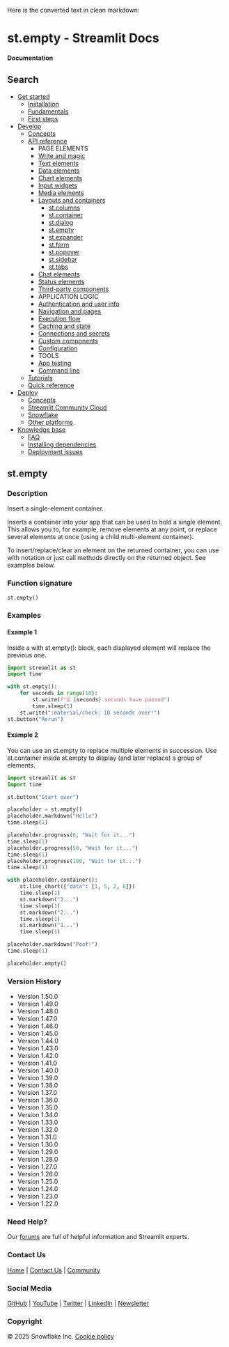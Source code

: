 Here is the converted text in clean markdown:

# st.empty - Streamlit Docs
#### Documentation

## Search
* [Get started](/get-started)
	+ [Installation](/get-started/installation)
	+ [Fundamentals](/get-started/fundamentals)
	+ [First steps](/get-started/tutorials)
* [Develop](/develop)
	+ [Concepts](/develop/concepts)
	+ [API reference](/develop/api-reference)
		- PAGE ELEMENTS
		- [Write and magic](/develop/api-reference/write-magic)
		- [Text elements](/develop/api-reference/text)
		- [Data elements](/develop/api-reference/data)
		- [Chart elements](/develop/api-reference/charts)
		- [Input widgets](/develop/api-reference/widgets)
		- [Media elements](/develop/api-reference/media)
		- [Layouts and containers](/develop/api-reference/layout)
			- [st.columns](/develop/api-reference/layout/st.columns)
			- [st.container](/develop/api-reference/layout/st.container)
			- [st.dialog](/develop/api-reference/execution-flow/st.dialog)
			- [st.empty](/develop/api-reference/layout/st.empty)
			- [st.expander](/develop/api-reference/layout/st.expander)
			- [st.form](/develop/api-reference/execution-flow/st.form)
			- [st.popover](/develop/api-reference/layout/st.popover)
			- [st.sidebar](/develop/api-reference/layout/st.sidebar)
			- [st.tabs](/develop/api-reference/layout/st.tabs)
		- [Chat elements](/develop/api-reference/chat)
		- [Status elements](/develop/api-reference/status)
		- [Third-party components](https://streamlit.io/components)
		- APPLICATION LOGIC
		- [Authentication and user info](/develop/api-reference/user)
		- [Navigation and pages](/develop/api-reference/navigation)
		- [Execution flow](/develop/api-reference/execution-flow)
		- [Caching and state](/develop/api-reference/caching-and-state)
		- [Connections and secrets](/develop/api-reference/connections)
		- [Custom components](/develop/api-reference/custom-components)
		- [Configuration](/develop/api-reference/configuration)
		- TOOLS
		- [App testing](/develop/api-reference/app-testing)
		- [Command line](/develop/api-reference/cli)
	+ [Tutorials](/develop/tutorials)
	+ [Quick reference](/develop/quick-reference)
* [Deploy](/deploy)
	+ [Concepts](/deploy/concepts)
	+ [Streamlit Community Cloud](/deploy/streamlit-community-cloud)
	+ [Snowflake](/deploy/snowflake)
	+ [Other platforms](/deploy/tutorials)
* [Knowledge base](/knowledge-base)
	+ [FAQ](/knowledge-base/using-streamlit)
	+ [Installing dependencies](/knowledge-base/dependencies)
	+ [Deployment issues](/knowledge-base/deploy)

## st.empty
### Description
Insert a single-element container.

Inserts a container into your app that can be used to hold a single element. This allows you to, for example, remove elements at any point, or replace several elements at once (using a child multi-element container).

To insert/replace/clear an element on the returned container, you can use with notation or just call methods directly on the returned object. See examples below.

### Function signature
```python
st.empty()
```

### Examples
#### Example 1
Inside a with st.empty(): block, each displayed element will replace the previous one.
```python
import streamlit as st
import time

with st.empty():
    for seconds in range(10):
        st.write(f"⏳ {seconds} seconds have passed")
        time.sleep(1)
    st.write(":material/check: 10 seconds over!")
st.button("Rerun")
```

#### Example 2
You can use an st.empty to replace multiple elements in succession. Use st.container inside st.empty to display (and later replace) a group of elements.
```python
import streamlit as st
import time

st.button("Start over")

placeholder = st.empty()
placeholder.markdown("Hello")
time.sleep(1)

placeholder.progress(0, "Wait for it...")
time.sleep(1)
placeholder.progress(50, "Wait for it...")
time.sleep(1)
placeholder.progress(100, "Wait for it...")
time.sleep(1)

with placeholder.container():
    st.line_chart({"data": [1, 5, 2, 6]})
    time.sleep(1)
    st.markdown("3...")
    time.sleep(1)
    st.markdown("2...")
    time.sleep(1)
    st.markdown("1...")
    time.sleep(1)

placeholder.markdown("Poof!")
time.sleep(1)

placeholder.empty()
```

### Version History
* Version 1.50.0
* Version 1.49.0
* Version 1.48.0
* Version 1.47.0
* Version 1.46.0
* Version 1.45.0
* Version 1.44.0
* Version 1.43.0
* Version 1.42.0
* Version 1.41.0
* Version 1.40.0
* Version 1.39.0
* Version 1.38.0
* Version 1.37.0
* Version 1.36.0
* Version 1.35.0
* Version 1.34.0
* Version 1.33.0
* Version 1.32.0
* Version 1.31.0
* Version 1.30.0
* Version 1.29.0
* Version 1.28.0
* Version 1.27.0
* Version 1.26.0
* Version 1.25.0
* Version 1.24.0
* Version 1.23.0
* Version 1.22.0

### Need Help?
Our [forums](https://discuss.streamlit.io) are full of helpful information and Streamlit experts.

### Contact Us
[Home](/) | [Contact Us](mailto:hello@streamlit.io?subject=Contact%20from%20documentation%20) | [Community](https://discuss.streamlit.io)

### Social Media
[GitHub](https://github.com/streamlit) | [YouTube](https://www.youtube.com/channel/UC3LD42rjj-Owtxsa6PwGU5Q) | [Twitter](https://twitter.com/streamlit) | [LinkedIn](https://www.linkedin.com/company/streamlit) | [Newsletter](https://info.snowflake.com/streamlit-newsletter-sign-up.html)

### Copyright
&copy; 2025 Snowflake Inc. [Cookie policy](https://www.streamlit.io/cookie-policy)